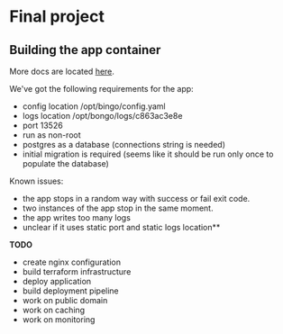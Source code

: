 # Final project

## Building the app container

More docs are located [here](./build/README.md).

We've got the following requirements for the app:

- config location /opt/bingo/config.yaml
- logs location /opt/bongo/logs/c863ac3e8e
- port 13526
- run as non-root
- postgres as a database (connections string is needed)
- initial migration is required (seems like it should be run only once to populate the database)

Known issues:

- the app stops in a random way with success or fail exit code. 
- two instances of the app stop in the same moment. 
- the app writes too many logs
- unclear if it uses static port and static logs location**

**TODO**

- create nginx configuration
- build terraform infrastructure
- deploy application
- build deployment pipeline
- work on public domain
- work on caching
- work on monitoring
